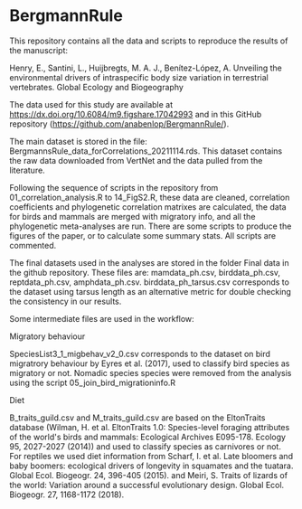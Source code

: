 # BergmannRule

This repository contains all the data and scripts to reproduce the results of the manuscript: 

Henry, E., Santini, L., Huijbregts, M. A. J., Benítez-López, A. Unveiling the environmental drivers of intraspecific body size variation in terrestrial vertebrates. Global Ecology and Biogeography

The data used for this study are available at https://dx.doi.org/10.6084/m9.figshare.17042993 and in this GitHub repository (https://github.com/anabenlop/BergmannRule/). 

The main dataset is stored in the file: BergmannsRule_data_forCorrelations_20211114.rds. This dataset contains the raw data downloaded from VertNet and the data pulled from the literature. 

Following the sequence of scripts in the repository from 01_correlation_analysis.R to 14_FigS2.R, these data are cleaned, correlation coefficients and phylogenetic correlation matrixes are calculated, the data for birds and mammals are merged with migratory info, and all the phylogenetic meta-analyses are run. There are some scripts to produce the figures of the paper, or to calculate some summary stats. All scripts are commented.

The final datasets used in the analyses are stored in the folder Final data in the github repository. These files are: mamdata_ph.csv, birddata_ph.csv, reptdata_ph.csv, amphdata_ph.csv. birddata_ph_tarsus.csv corresponds to the dataset using tarsus length as an alternative metric for double checking the consistency in our results.

Some intermediate files are used in the workflow:

Migratory behaviour

SpeciesList3_1_migbehav_v2_0.csv corresponds to the dataset on bird migratrory behaviour by Eyres et al. (2017), used to classify bird species as migratory or not. Nomadic species species were removed from the analysis using the script 05_join_bird_migrationinfo.R

Diet

B_traits_guild.csv and M_traits_guild.csv are based on the EltonTraits database (Wilman, H. et al. EltonTraits 1.0: Species-level foraging attributes of the world's birds and mammals: Ecological Archives E095-178. Ecology 95, 2027-2027 (2014)) and used to classify species as carnivores or not. For reptiles we used diet information from Scharf, I. et al. Late bloomers and baby boomers: ecological drivers of longevity in squamates and the tuatara. Global Ecol. Biogeogr. 24, 396-405 (2015). and Meiri, S. Traits of lizards of the world: Variation around a successful evolutionary design. Global Ecol. Biogeogr. 27, 1168-1172 (2018).

